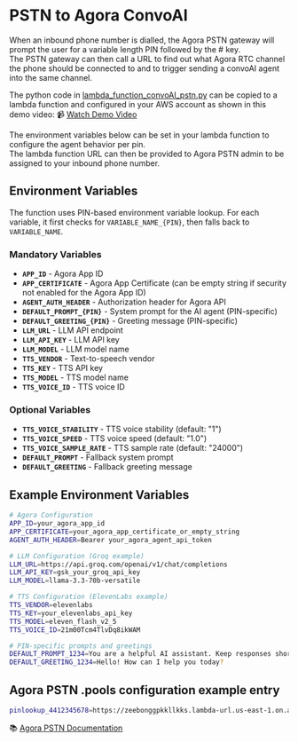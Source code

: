 # PSTN to Agora ConvoAI

When an inbound phone number is dialled, the Agora PSTN gateway will prompt the user for a variable length PIN followed by the # key.  
The PSTN gateway can then call a URL to find out what Agora RTC channel the phone should be connected to and to trigger sending a convoAI agent into the same channel.     

The python code in [lambda_function_convoAI_pstn.py](./lambda_function_convoAI_pstn.py) can be copied to a lambda function and configured in your AWS account as shown in this demo video: 
📹 [Watch Demo Video](https://drive.google.com/file/d/13mw4jCw62K0YsgffvkCO1KKrme1GP7XB/view?usp=sharing)    

The environment variables below can be set in your lambda function to configure the agent behavior per pin.     
The lambda function URL can then be provided to Agora PSTN admin to be assigned to your inbound phone number.            

## Environment Variables

The function uses PIN-based environment variable lookup. For each variable, it first checks for `VARIABLE_NAME_{PIN}`, then falls back to `VARIABLE_NAME`.

### Mandatory Variables
- **`APP_ID`** - Agora App ID
- **`APP_CERTIFICATE`** - Agora App Certificate (can be empty string if security not enabled for the Agora App ID)
- **`AGENT_AUTH_HEADER`** - Authorization header for Agora API
- **`DEFAULT_PROMPT_{PIN}`** - System prompt for the AI agent (PIN-specific)
- **`DEFAULT_GREETING_{PIN}`** - Greeting message (PIN-specific)
- **`LLM_URL`** - LLM API endpoint
- **`LLM_API_KEY`** - LLM API key
- **`LLM_MODEL`** - LLM model name
- **`TTS_VENDOR`** - Text-to-speech vendor
- **`TTS_KEY`** - TTS API key
- **`TTS_MODEL`** - TTS model name
- **`TTS_VOICE_ID`** - TTS voice ID

### Optional Variables
- **`TTS_VOICE_STABILITY`** - TTS voice stability (default: "1")
- **`TTS_VOICE_SPEED`** - TTS voice speed (default: "1.0")
- **`TTS_VOICE_SAMPLE_RATE`** - TTS sample rate (default: "24000")
- **`DEFAULT_PROMPT`** - Fallback system prompt
- **`DEFAULT_GREETING`** - Fallback greeting message

## Example Environment Variables

```bash
# Agora Configuration
APP_ID=your_agora_app_id
APP_CERTIFICATE=your_agora_app_certificate_or_empty_string
AGENT_AUTH_HEADER=Bearer your_agora_agent_api_token

# LLM Configuration (Groq example)
LLM_URL=https://api.groq.com/openai/v1/chat/completions
LLM_API_KEY=gsk_your_groq_api_key
LLM_MODEL=llama-3.3-70b-versatile

# TTS Configuration (ElevenLabs example)
TTS_VENDOR=elevenlabs
TTS_KEY=your_elevenlabs_api_key
TTS_MODEL=eleven_flash_v2_5
TTS_VOICE_ID=21m00Tcm4TlvDq8ikWAM

# PIN-specific prompts and greetings
DEFAULT_PROMPT_1234=You are a helpful AI assistant. Keep responses short and conversational.
DEFAULT_GREETING_1234=Hello! How can I help you today?
```

## Agora PSTN .pools configuration example entry

```bash
pinlookup_4412345678=https://zeebonggpkkllkks.lambda-url.us-east-1.on.aws
```

📚 [Agora PSTN Documentation](https://github.com/AgoraIO-Solutions/pstn-doc)

